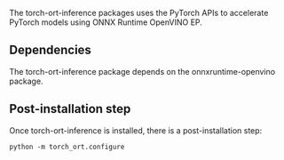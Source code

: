 The torch-ort-inference packages uses the PyTorch APIs to accelerate PyTorch models using ONNX Runtime OpenVINO EP.

## Dependencies

The torch-ort-inference package depends on the onnxruntime-openvino package.

## Post-installation step

Once torch-ort-inference is installed, there is a post-installation step:

`python -m torch_ort.configure`





